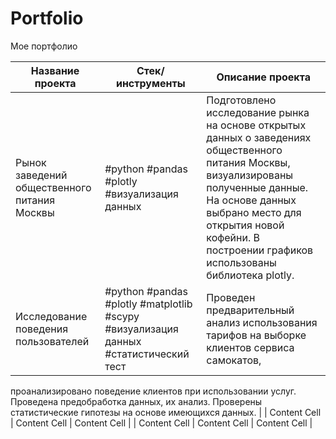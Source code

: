 # Portfolio
Мое портфолио

| Название проекта  | Стек/инструменты | Описание проекта|
| ----------------- | ---------------- |---------------- |
| Рынок заведений общественного питания Москвы  | #python #pandas #plotly #визуализация данных  | Подготовлено исследование рынка на основе открытых данных о заведениях общественного питания Москвы, визуализированы полученные данные. На основе данных выбрано место для открытия новой кофейни. В построении графиков  использованы библиотека plotly.   |
| Исследование поведения пользователей  |  #python #pandas #plotly  #matplotlib #scypy #визуализация данных #статистический тест| Проведен предварительный анализ использования тарифов на выборке клиентов сервиса самокатов,
проанализировано поведение клиентов при использовании услуг. Проведена предобработка
данных, их анализ. Проверены статистические гипотезы на основе имеющихся данных.  |
| Content Cell  | Content Cell  | Content Cell  |
| Content Cell  | Content Cell  | Content Cell  |
